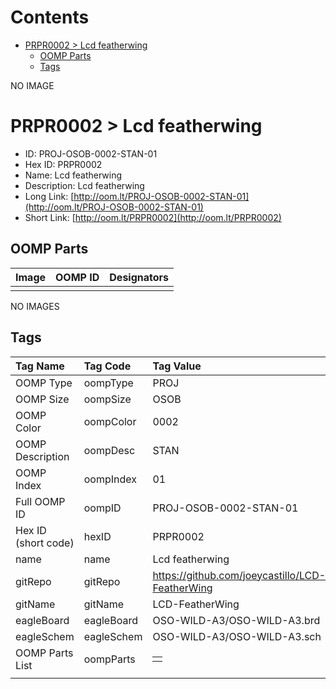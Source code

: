 



Contents
========

* [PRPR0002 > Lcd featherwing](#prpr0002--lcd-featherwing)
	* [OOMP Parts](#oomp-parts)
	* [Tags](#tags)
  
NO IMAGE  
# PRPR0002 > Lcd featherwing

- ID: PROJ-OSOB-0002-STAN-01
- Hex ID: PRPR0002
- Name: Lcd featherwing
- Description: Lcd featherwing
- Long Link: [http://oom.lt/PROJ-OSOB-0002-STAN-01](http://oom.lt/PROJ-OSOB-0002-STAN-01)
- Short Link: [http://oom.lt/PRPR0002](http://oom.lt/PRPR0002)

## OOMP Parts
  

|Image|OOMP ID|Designators|
| :--- | :--- | :--- |
||||
  
NO IMAGES  
## Tags
  

|Tag Name|Tag Code|Tag Value|
| :--- | :--- | :--- |
|OOMP Type|oompType|PROJ|
|OOMP Size|oompSize|OSOB|
|OOMP Color|oompColor|0002|
|OOMP Description|oompDesc|STAN|
|OOMP Index|oompIndex|01|
|Full OOMP ID|oompID|PROJ-OSOB-0002-STAN-01|
|Hex ID (short code)|hexID|PRPR0002|
|name|name|Lcd featherwing|
|gitRepo|gitRepo|https://github.com/joeycastillo/LCD-FeatherWing|
|gitName|gitName|LCD-FeatherWing|
|eagleBoard|eagleBoard|OSO-WILD-A3/OSO-WILD-A3.brd|
|eagleSchem|eagleSchem|OSO-WILD-A3/OSO-WILD-A3.sch|
|OOMP Parts List|oompParts|<table><tr><td></td></tr></table>|
||||
